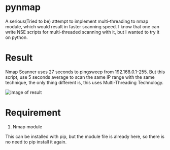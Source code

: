 # pynmap
A serious(Tried to be) attempt to implement multi-threading to nmap module, which would result in faster scanning speed. I know that one can write NSE scripts for multi-threaded scanning with it, but I wanted to try it on python.

Result
======
Nmap Scanner uses 27 seconds to pingsweep from 192.168.0.1-255. But this script, use 5 seconds average to scan the same IP range with the same technique, the only thing different is, this uses Multi-Threading Technology.

![image of result](http://i.imgur.com/Im87Hj0.png)

Requirement
===========
1. Nmap module


This can be installed with pip, but the module file is already here, so there is no need to pip install it again.
